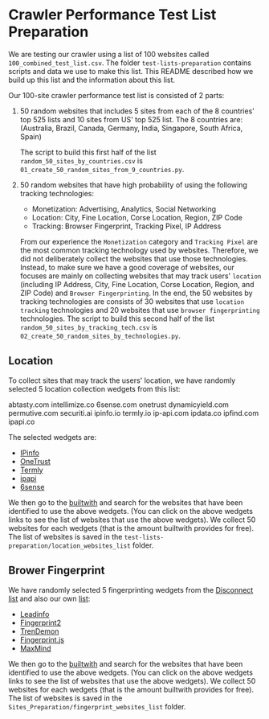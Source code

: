 # Crawler Performance Test List Preparation

We are testing our crawler using a list of 100 websites called `100_combined_test_list.csv`. The folder `test-lists-preparation` contains scripts and data we use to make this list. This README described how we build up this list and the information about this list.

Our 100-site crawler performance test list is consisted of 2 parts:

1. 50 random websites that includes 5 sites from each of the 8 countries' top 525 lists and 10 sites from US' top 525 list. The 8 countries are: (Australia, Brazil, Canada, Germany, India, Singapore, South Africa, Spain)

   The script to build this first half of the list `random_50_sites_by_countries.csv` is `01_create_50_random_sites_from_9_countries.py`.

2. 50 random websites that have high probability of using the following tracking technologies:

   - Monetization: Advertising, Analytics, Social Networking
   - Location: City, Fine Location, Corse Location, Region, ZIP Code
   - Tracking: Browser Fingerprint, Tracking Pixel, IP Address

   From our experience the `Monetization` category and `Tracking Pixel` are the most common tracking technology used by websites. Therefore, we did not deliberately collect the websites that use those technologies. Instead, to make sure we have a good coverage of websites, our focuses are mainly on collecting websites that may track users' `location` (including IP Address, City, Fine Location, Corse Location, Region, and ZIP Code) and `Browser Fingerprinting`. In the end, the 50 websites by tracking technologies are consists of 30 websites that use `location tracking` technologies and 20 websites that use `browser fingerprinting` technologies. The script to build this second half of the list `random_50_sites_by_tracking_tech.csv` is `02_create_50_random_sites_by_technologies.py`.

## Location

To collect sites that may track the users' location, we have randomly selected 5 location collection wedgets from this list:

abtasty.com
intellimize.co
6sense.com
onetrust
dynamicyield.com
permutive.com
securiti.ai
ipinfo.io
termly.io
ip-api.com
ipdata.co
ipfind.com
ipapi.co

The selected wedgets are:

- [IPinfo](https://trends.builtwith.com/websitelist/IPinfo)
- [OneTrust](https://trends.builtwith.com/websitelist/OneTrust)
- [Termly](https://trends.builtwith.com/websitelist/Termly)
- [ipapi](https://trends.builtwith.com/websitelist/ipapi)
- [6sense](https://trends.builtwith.com/websitelist/6sense)

We then go to the [builtwith](https://builtwith.com/) and search for the websites that have been identified to use the above wedgets. (You can click on the above wedgets links to see the list of websites that use the above wedgets). We collect 50 websites for each wedgets (that is the amount builtwith provides for free). The list of websites is saved in the `test-lists-preparation/location_websites_list` folder.

## Brower Fingerprint

We have randomly selected 5 fingerprinting wedgets from the [Disconnect list](https://github.com/disconnectme/disconnect-tracking-protection/blob/master/services.json) and also our own [list](https://github.com/privacy-tech-lab/privacy-pioneer/blob/7e46e745ef226ec157c24a207937205b8f9963e2/src/assets/keywords.json#L50):

- [Leadinfo](https://trends.builtwith.com/websitelist/Leadinfo)
- [Fingerprint2](https://trends.builtwith.com/javascript/Fingerprint2)
- [TrenDemon](https://trends.builtwith.com/websitelist/TrenDemon)
- [Fingerprint.js](https://trends.builtwith.com/websitelist/Fingerprint.js)
- [MaxMind](https://trends.builtwith.com/websitelist/MaxMind)

We then go to the [builtwith](https://builtwith.com/) and search for the websites that have been identified to use the above wedgets. (You can click on the above wedgets links to see the list of websites that use the above wedgets). We collect 50 websites for each wedgets (that is the amount builtwith provides for free). The list of websites is saved in the `Sites_Preparation/fingerprint_websites_list` folder.
